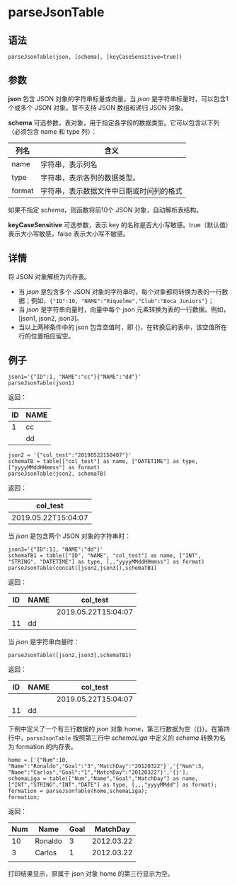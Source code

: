 # parseJsonTable

## 语法

`parseJsonTable(json, [schema],
[keyCaseSensitive=true])`

## 参数

**json** 包含 JSON 对象的字符串标量或向量。当 *json* 是字符串标量时，可以包含1个或多个 JSON 对象。暂不支持 JSON
数组和递归 JSON 对象。

**schema** 可选参数，表对象，用于指定各字段的数据类型。它可以包含以下列（必须包含 name 和 type 列）：

| 列名 | 含义 |
| --- | --- |
| name | 字符串，表示列名 |
| type | 字符串，表示各列的数据类型。 |
| format | 字符串，表示数据文件中日期或时间列的格式 |

如果不指定 *schema*，则函数将前10个 JSON 对象，自动解析表结构。

**keyCaseSensitive** 可选参数，表示 key 的名称是否大小写敏感。true（默认值）表示大小写敏感，false 表示大小写不敏感。

## 详情

将 JSON 对象解析为内存表。

* 当 *json* 是包含多个 JSON 对象的字符串时，每个对象都将转换为表的一行数据；例如，`{"ID":10,
  "NAME":"Riquelme","Club":"Boca Juniors"}`；
* 当 *json* 是字符串向量时，向量中每个 json 元素转换为表的一行数据。例如，[json1, json2, json3]。
* 当以上两种条件中的 json 包含空值时，即 {}，在转换后的表中，该空值所在行的位置相应留空。

## 例子

```
json1='{"ID":1, "NAME":"cc"}{"NAME":"dd"}'
parseJsonTable(json1)
```

返回：

| ID | NAME |
| --- | --- |
| 1 | cc |
|  | dd |

```
json2 = '{"col_test":"20190522150407"}'
schemaTB = table(["col_test"] as name, ["DATETIME"] as type, ["yyyyMMddHHmmss"] as format)
parseJsonTable(json2, schemaTB)

```

返回：

| col\_test |
| --- |
| 2019.05.22T15:04:07 |

当 *json* 是包含两个 JSON 对象的字符串时：

```
json3='{"ID":11, "NAME":"dd"}'
schemaTB1 = table(["ID", "NAME", "col_test"] as name, ["INT", "STRING", "DATETIME"] as type, [,,"yyyyMMddHHmmss"] as format)
parseJsonTable(concat([json2,json3]),schemaTB1)
```

返回：

| ID | NAME | col\_test |
| --- | --- | --- |
|  |  | 2019.05.22T15:04:07 |
| 11 | dd |  |

当 *json* 是字符串向量时：

```
parseJsonTable([json2,json3],schemaTB1)
```

返回：

| ID | NAME | col\_test |
| --- | --- | --- |
|  |  | 2019.05.22T15:04:07 |
| 11 | dd |  |

下例中定义了一个有三行数据的 json 对象 home，第三行数据为空（{}）。在第四行中，`parseJsonTable` 按照第三行中
*schemaLiga* 中定义的 *schema* 转换为名为 formation 的内存表。

```
home = ['{"Num":10, "Name":"Ronaldo","Goal":"3","MatchDay":"20120322"}','{"Num":3, "Name":"Carlos","Goal":"1","MatchDay":"20120322"}','{}'];
schemaLiga = table(["Num","Name","Goal","MatchDay"] as name, ["INT","STRING","INT","DATE"] as type, [,,,"yyyyMMdd"] as format);
formation = parseJsonTable(home,schemaLiga);
formation;
```

返回：

| Num | Name | Goal | MatchDay |
| --- | --- | --- | --- |
| 10 | Ronaldo | 3 | 2012.03.22 |
| 3 | Carlos | 1 | 2012.03.22 |
|  |  |  |  |

打印结果显示，原属于 json 对象 home 的第三行显示为空。

